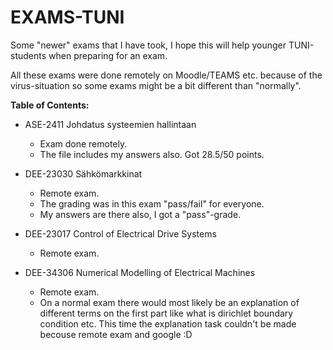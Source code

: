 # EXAMS-TUNI
Some "newer" exams that I have took, I hope this will help younger TUNI-students when preparing for an exam. 

All these exams were done remotely on Moodle/TEAMS etc. because of the virus-situation so some exams might be a bit different than "normally".

**Table of Contents:**

- ASE-2411 Johdatus systeemien hallintaan
    - Exam done remotely. 
    - The file includes my answers also. Got 28.5/50 points. 
    
- DEE-23030 Sähkömarkkinat
    - Remote exam. 
    - The grading was in this exam "pass/fail" for everyone. 
    - My answers are there also, I got a "pass"-grade.
    
- DEE-23017 Control of Electrical Drive Systems
    - Remote exam.
    
- DEE-34306 Numerical Modelling of Electrical Machines
    - Remote exam. 
    - On a normal exam there would most likely be an explanation of different terms on the first part like what is dirichlet boundary condition etc. This time the explanation          task couldn't be made becouse remote exam and google :D 
